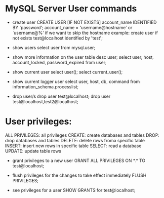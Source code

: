 # MySQL Server User commands

- create user
  CREATE USER [IF NOT EXISTS] account_name IDENTIFIED BY 'password';
  account_name = 'username@hostname' or 'username@%' if we want to skip the hostname
  example: create user if not exists test@localhost identified by 'test';

- show users
  select user from mysql.user;

- show more information on the user table
  desc user;
  select user, host, account_locked, password_expired from user;

- show current user
  select user();
  select current_user();

- show current logger user
  select user, host, db, command from information_schema.processlist;

- drop user/s
  drop user test@localhost;
  drop user test@localhost,test2@localhost;

# User privileges:

ALL PRIVILEGES: all privileges
CREATE: create databases and tables
DROP: drop databases and tables
DELETE: delete rows froma specific table
INSERT: insert new rows in specific table
SELECT: read a database
UPDATE: update table rows

- grant privileges to a new user
  GRANT ALL PRIVILEGES ON \*.\* TO test@localhost;

- flush privileges for the changes to take effect immediately
  FLUSH PRIVILEGES;

- see privileges for a user
  SHOW GRANTS for test@localhost;
